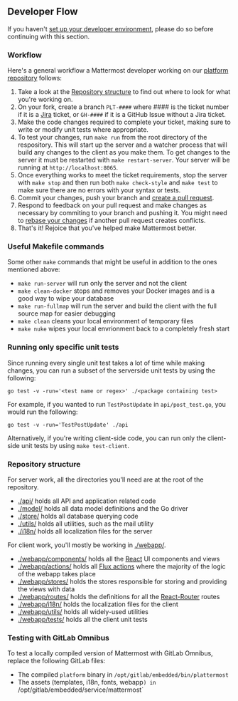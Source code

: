 Developer Flow
-----------------------------

If you haven't [set up your developer environment](https://docs.mattermost.com/developer/developer-setup.html), please do so before continuing with this section.

### Workflow ###

Here's a general workflow a Mattermost developer working on our [platform repository](https://github.com/mattermost/platform) follows:

1. Take a look at the [Repository structure](https://docs.mattermost.com/developer/developer-flow.html#repository-structure) to find out where to look for what you're working on.
2. On your fork, create a branch `PLT-####` where #### is the ticket number if it is a [Jira](https://mattermost.atlassian.net) ticket, or `GH-####` if it is a GitHub Issue without a Jira ticket.
3. Make the code changes required to complete your ticket, making sure to write or modify unit tests where appropriate.
4. To test your changes, run `make run` from the root directory of the respository. This will start up the server and a watcher process that will build any changes to the client as you make them. To get changes to the server it must be restarted with `make restart-server`. Your server will be running at `http://localhost:8065`.
5. Once everything works to meet the ticket requirements, stop the server with `make stop` and then run both `make check-style` and `make test` to make sure there are no errors with your syntax or tests.
6. Commit your changes, push your branch and [create a pull request](https://docs.mattermost.com/developer/contribution-guide.html#preparing-a-pull-request).
7. Respond to feedback on your pull request and make changes as necessary by commiting to your branch and pushing it. You might need to [rebase your changes](https://git-scm.com/book/en/v2/Git-Branching-Rebasing) if another pull request creates conflicts.
8. That's it! Rejoice that you've helped make Mattermost better.

### Useful Makefile commands ###

Some other `make` commands that might be useful in addition to the ones mentioned above:

* `make run-server` will run only the server and not the client
* `make clean-docker` stops and removes your Docker images and is a good way to wipe your database
* `make run-fullmap` will run the server and build the client with the full source map for easier debugging
* `make clean` cleans your local environment of temporary files
* `make nuke` wipes your local envrionment back to a completely fresh start

### Running only specific unit tests ###

Since running every single unit test takes a lot of time while making changes, you can run a subset of the serverside unit tests by using the following:
```
go test -v -run='<test name or regex>' ./<package containing test>
```
For example, if you wanted to run `TestPostUpdate` in `api/post_test.go`, you would run the following:
```
go test -v -run='TestPostUpdate' ./api
```

Alternatively, if you're writing client-side code, you can run only the client-side unit tests by using `make test-client`.

### Repository structure ###

For server work, all the directories you'll need are at the root of the repository.
 * [./api/](https://github.com/mattermost/platform/tree/master/api) holds all API and application related code
 * [./model/](https://github.com/mattermost/platform/tree/master/model) holds all data model definitions and the Go driver
 * [./store/](https://github.com/mattermost/platform/tree/master/store) holds all database querying code
 * [./utils/](https://github.com/mattermost/platform/tree/master/utils) holds all utilities, such as the mail utility
 * [./i18n/](https://github.com/mattermost/platform/tree/master/i18n) holds all localization files for the server

For client work, you'll mostly be working in [./webapp/](https://github.com/mattermost/platform/tree/master/webapp).
 * [./webapp/components/](https://github.com/mattermost/platform/tree/master/webapp/components) holds all the [React](https://facebook.github.io/react/) UI components and views
 * [./webapp/actions/](https://github.com/mattermost/platform/tree/master/webapp/actions) holds all [Flux actions](https://facebook.github.io/flux/docs/in-depth-overview.html#content) where the majority of the logic of the webapp takes place
 * [./webapp/stores/](https://github.com/mattermost/platform/tree/master/webapp/stores) holds the stores responsible for storing and providing the views with data
 * [./webapp/routes/](https://github.com/mattermost/platform/tree/master/webapp/routes) holds the definitions for all the [React-Router](https://github.com/ReactTraining/react-router) routes
 * [./webapp/i18n/](https://github.com/mattermost/platform/tree/master/webapp/i18n) holds the localization files for the client
 * [./webapp/utils/](https://github.com/mattermost/platform/tree/master/webapp/utils) holds all widely-used utilities
 * [./webapp/tests/](https://github.com/mattermost/platform/tree/master/webapp/tests) holds all the client unit tests

### Testing with GitLab Omnibus ###

To test a locally compiled version of Mattermost with GitLab Omnibus, replace the following GitLab files:
 * The compiled `platform` binary in `/opt/gitlab/embedded/bin/plattermost`
 * The assets (templates, i18n, fonts, webapp`) in `/opt/gitlab/embedded/service/mattermost`
